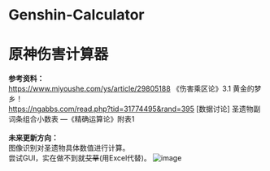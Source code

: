 # Genshin-Calculator
# 原神伤害计算器 <br />
<b>参考资料：</b> <br />
https://www.miyoushe.com/ys/article/29805188   《伤害乘区论》3.1 黄金的梦乡！ <br />
https://ngabbs.com/read.php?tid=31774495&rand=395   [数据讨论] 圣遗物副词条组合小数表 —《精确运算论》附表1 <br /> <br />
<b>未来更新方向：</b> <br />
图像识别对圣遗物具体数值进行计算。<br/>
尝试GUI，实在做不到就<s>艾草</s>(用Excel代替)。
![image](https://github.com/virtualxiaoman/Genshin-Calculator/assets/134854297/86903f89-88ae-49cf-a77c-a910a200a5df)
